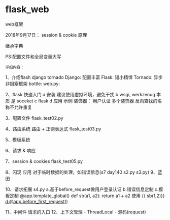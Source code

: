 # flask_web
web框架

2018年9月17日：
session & cookie 原理

继承字典

PS:配置文件和全局变量大写

`详细内容：`

1、介绍flash  django tornado
    Django: 配置丰富
    Flask: 短小精悍
    Tornado: 异步非阻塞框架
    bottle:
    web.py:
    
2、flask 快速入门
    a 安装
        建议使用虚拟环境，避免干扰
    b wsgi, werkzenug 本质 是 soceket
    c flask
    d 应用
        示例
        装饰器： 用户认证
        多个装饰器
        反向查找的名称不允许重复
    

3、配置文件
    flask_test02.py
    
4、路由系统
    路由 + 正则表达式  flask_test03.py
    
5、模板系统

6、请求 &  响应

7、session & cookies
    flask_test05.py
    
8、闪现
    应用 对于临时数据的处理，如错误信息(s7 day140 s2.py s3.py)
9、蓝图

10、请求拓展 s4.py
    a.基于before_request做用户登录认证
    b.错误信息定制
    c.模板定制
        @app.template_global()
        def sb(a1, a2):
            return a1 + a2
        使用 {{ sb(1,2)}}  
    d.@app.before_first_request()
      

11、中间件
    请求的入口
12、上下文管理
    - ThreadLocal
    - 源码(request)
    
    
